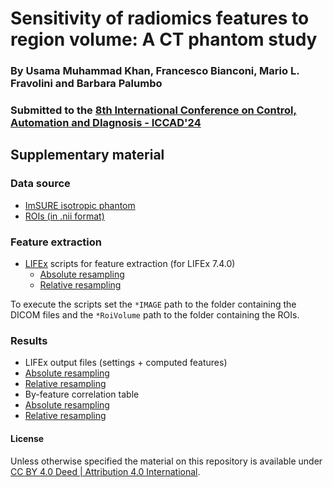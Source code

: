 # Sensitivity of radiomics features to region volume: A CT phantom study

### By Usama Muhammad Khan, Francesco Bianconi, Mario L. Fravolini and Barbara Palumbo

### Submitted to the [8th International Conference on Control, Automation and DIagnosis - ICCAD'24](https://www.iccad-conf.com/)

## Supplementary material

### Data source
- [ImSURE isotropic phantom](https://figshare.com/articles/dataset/ImSURE_Isotropic_Phantom/16669228?backTo=/collections/ImSURE_Phantoms/5625439)
- [ROIs (in .nii format)](data/ROIs.zip)

### Feature extraction
- [LIFEx](https://www.lifexsoft.org/) scripts for feature extraction (for LIFEx 7.4.0)
    - [Absolute resampling](lifex_scripts/Script_ImSURE_Absolute.tex)
    - [Relative resampling](lifex_scripts/Script_ImSURE_Relatice.tex)

To execute the scripts set the `*IMAGE` path to the folder containing the DICOM files and the `*RoiVolume` path to the folder containing the ROIs.  

### Results
- LIFEx output files (settings + computed features)
 - [Absolute resampling](data/Texture_ImSure_Absolute.csv)
 - [Relative resampling](data/Texture_ImSure_Relative.csv)
- By-feature correlation table
 - [Absolute resampling](data/corr_table_absolute.csv)
 - [Relative resampling](data/corr_table_relative.csv)

#### License
Unless otherwise specified the material on this repository is available under [CC BY 4.0 Deed | Attribution 4.0 International](https://creativecommons.org/licenses/by/4.0/).
